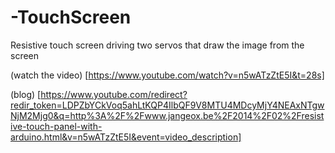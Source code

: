 # -TouchScreen
Resistive touch screen driving two servos that draw the image from the screen

(watch the video) [https://www.youtube.com/watch?v=n5wATzZtE5I&t=28s]

(blog) [https://www.youtube.com/redirect?redir_token=LDPZbYCkVoq5ahLtKQP4IlbQF9V8MTU4MDcyMjY4NEAxNTgwNjM2Mjg0&q=http%3A%2F%2Fwww.jangeox.be%2F2014%2F02%2Fresistive-touch-panel-with-arduino.html&v=n5wATzZtE5I&event=video_description]
